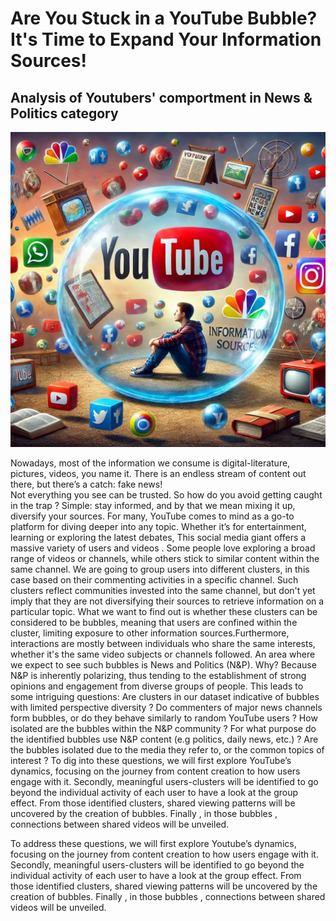 # Are You Stuck in a YouTube Bubble? It's Time to Expand Your Information Sources!

##            Analysis of Youtubers' comportment in News & Politics category

![output](/assets/img/bubble_ADA_version1.png)

Nowadays, most of the information we consume is digital-literature, pictures, videos, you name it. There is an endless stream of content out there, but there’s a catch: fake news!  
Not everything you see can be trusted. So how do you avoid getting caught in the trap ? Simple: stay informed, and by that we mean mixing it up, diversify your sources.
For many, YouTube comes to mind as a go-to platform for diving deeper into any topic. Whether it’s for entertainment, learning or exploring the latest debates, This social media giant offers a massive variety of users and videos . Some people  love exploring a broad range of videos or channels, while others stick to similar content within the same channel. We are going to group users into different clusters, in this case based on their commenting activities in a specific channel. Such clusters reflect communities invested into the same channel, but don't yet imply that they are not diversifying their sources to retrieve information on a particular topic.
What we want to find out is whether these clusters can be considered to be bubbles, meaning that users are confined within the cluster, limiting exposure to other information sources.Furthermore, interactions are mostly between individuals who share the same interests, whether it's the same video subjects or channels followed.
An area where we expect to see such bubbles is News and Politics (N&P). Why? Because N&P is inherently polarizing,  thus tending  to the establishment of strong opinions and engagement from diverse groups of people.
This leads to some intriguing questions: Are clusters in our dataset indicative of bubbles with limited perspective diversity ? Do commenters of major news channels form bubbles, or do they behave similarly to random YouTube users ?  How isolated are the bubbles within the N&P community ? For what purpose do the identified bubbles use N&P content (e.g politics, daily news, etc.) ? Are the bubbles isolated due to the media they refer to, or the common topics of interest ?
To dig into these questions, we will first explore YouTube’s dynamics, focusing on the journey from content creation to how users engage with it. Secondly, meaningful users-clusters will be identified to go beyond the individual activity of each user to have a look at the group effect. From those identified clusters, shared viewing patterns will be uncovered by the creation of bubbles. Finally , in those bubbles , connections between shared videos will be unveiled. 



To address these questions, we will first explore Youtube’s dynamics, focusing on the journey from content creation to how users engage with it. Secondly, meaningful users-clusters will be identified to go beyond the individual activity of each user to have a look at the group effect. From those identified clusters, shared viewing patterns will be uncovered by the creation of bubbles. Finally , in those bubbles , connections between shared videos will be unveiled. 
